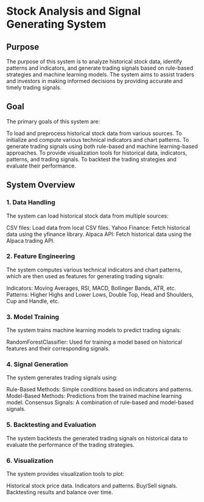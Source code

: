# Stock Analysis and Signal Generating System
## Purpose
The purpose of this system is to analyze historical stock data, identify patterns and indicators, and generate trading signals based on rule-based strategies and machine learning models. The system aims to assist traders and investors in making informed decisions by providing accurate and timely trading signals.

## Goal
The primary goals of this system are:

To load and preprocess historical stock data from various sources.
To initialize and compute various technical indicators and chart patterns.
To generate trading signals using both rule-based and machine learning-based approaches.
To provide visualization tools for historical data, indicators, patterns, and trading signals.
To backtest the trading strategies and evaluate their performance.

## System Overview
### 1. Data Handling
The system can load historical stock data from multiple sources:

CSV files: Load data from local CSV files.
Yahoo Finance: Fetch historical data using the yfinance library.
Alpaca API: Fetch historical data using the Alpaca trading API.

### 2. Feature Engineering
The system computes various technical indicators and chart patterns, which are then used as features for generating trading signals:

Indicators: Moving Averages, RSI, MACD, Bollinger Bands, ATR, etc.
Patterns: Higher Highs and Lower Lows, Double Top, Head and Shoulders, Cup and Handle, etc.
### 3. Model Training
The system trains machine learning models to predict trading signals:

RandomForestClassifier: Used for training a model based on historical features and their corresponding signals.

### 4. Signal Generation
The system generates trading signals using:

Rule-Based Methods: Simple conditions based on indicators and patterns.
Model-Based Methods: Predictions from the trained machine learning model.
Consensus Signals: A combination of rule-based and model-based signals.

### 5. Backtesting and Evaluation
The system backtests the generated trading signals on historical data to evaluate the performance of the trading strategies.

### 6. Visualization
The system provides visualization tools to plot:

Historical stock price data.
Indicators and patterns.
Buy/Sell signals.
Backtesting results and balance over time.
